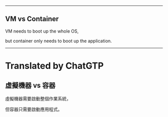 <!--HugoNoteFlag-->

---

## VM vs Container

VM needs to boot up the whole OS, 

but container only needs to boot up the application.



---

<!--HugoNoteZhFlag-->

# Translated by ChatGTP

## 虛擬機器 vs 容器

虛擬機器需要啟動整個作業系統，

但容器只需要啟動應用程式。